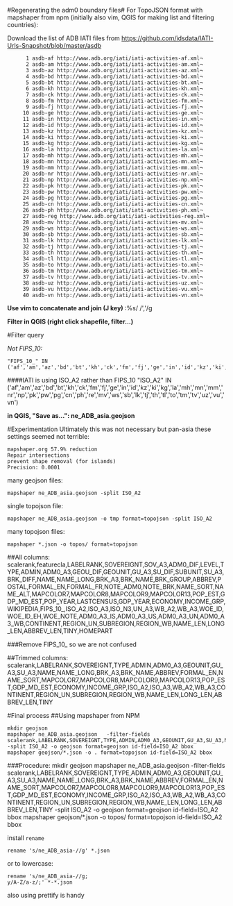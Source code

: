 #Regenerating the adm0 boundary files#
For TopoJSON format with mapshaper from npm (initially also vim, QGIS for making list and filtering countries):

Download the list of ADB IATI files from https://github.com/idsdata/IATI-Urls-Snapshot/blob/master/asdb

          1 asdb-af http://www.adb.org/iati/iati-activities-af.xml¬
          2 asdb-am http://www.adb.org/iati/iati-activities-am.xml¬
          3 asdb-az http://www.adb.org/iati/iati-activities-az.xml¬
          4 asdb-bd http://www.adb.org/iati/iati-activities-bd.xml¬
          5 asdb-bt http://www.adb.org/iati/iati-activities-bt.xml¬
          6 asdb-kh http://www.adb.org/iati/iati-activities-kh.xml¬
          7 asdb-ck http://www.adb.org/iati/iati-activities-ck.xml¬
          8 asdb-fm http://www.adb.org/iati/iati-activities-fm.xml¬
          9 asdb-fj http://www.adb.org/iati/iati-activities-fj.xml¬
         10 asdb-ge http://www.adb.org/iati/iati-activities-ge.xml¬
         11 asdb-in http://www.adb.org/iati/iati-activities-in.xml¬
         12 asdb-id http://www.adb.org/iati/iati-activities-id.xml¬
         13 asdb-kz http://www.adb.org/iati/iati-activities-kz.xml¬
         14 asdb-ki http://www.adb.org/iati/iati-activities-ki.xml¬
         15 asdb-kg http://www.adb.org/iati/iati-activities-kg.xml¬
         16 asdb-la http://www.adb.org/iati/iati-activities-la.xml¬
         17 asdb-mh http://www.adb.org/iati/iati-activities-mh.xml¬
         18 asdb-mn http://www.adb.org/iati/iati-activities-mn.xml¬
         19 asdb-mm http://www.adb.org/iati/iati-activities-mm.xml¬
         20 asdb-nr http://www.adb.org/iati/iati-activities-nr.xml¬
         21 asdb-np http://www.adb.org/iati/iati-activities-np.xml¬
         22 asdb-pk http://www.adb.org/iati/iati-activities-pk.xml¬
         23 asdb-pw http://www.adb.org/iati/iati-activities-pw.xml¬
         24 asdb-pg http://www.adb.org/iati/iati-activities-pg.xml¬
         25 asdb-cn http://www.adb.org/iati/iati-activities-cn.xml¬
         26 asdb-ph http://www.adb.org/iati/iati-activities-ph.xml¬
         27 asdb-reg http://www.adb.org/iati/iati-activities-reg.xml¬
         28 asdb-mv http://www.adb.org/iati/iati-activities-mv.xml¬
         29 asdb-ws http://www.adb.org/iati/iati-activities-ws.xml¬
         30 asdb-sb http://www.adb.org/iati/iati-activities-sb.xml¬
         31 asdb-lk http://www.adb.org/iati/iati-activities-lk.xml¬
         32 asdb-tj http://www.adb.org/iati/iati-activities-tj.xml¬
         33 asdb-th http://www.adb.org/iati/iati-activities-th.xml¬
         34 asdb-tl http://www.adb.org/iati/iati-activities-tl.xml¬
         35 asdb-to http://www.adb.org/iati/iati-activities-to.xml¬
         36 asdb-tm http://www.adb.org/iati/iati-activities-tm.xml¬
         37 asdb-tv http://www.adb.org/iati/iati-activities-tv.xml¬
         38 asdb-uz http://www.adb.org/iati/iati-activities-uz.xml¬
         39 asdb-vu http://www.adb.org/iati/iati-activities-vu.xml¬
         40 asdb-vn http://www.adb.org/iati/iati-activities-vn.xml¬

**Use vim to concatenate and join (J key)**
:%s/ /','/g

**Filter in QGIS (right click shapefile, filter...)**

#Filter query

*Not FIPS_10:*

    "FIPS_10_" IN ('af','am','az','bd','bt','kh','ck','fm','fj','ge','in','id','kz','ki','kg','la','mh','mn','mm','nr','np','pk','pw','pg','cn','ph','re','mv','ws','sb','lk','tj','th','tl','to','tm','tv','uz','vu','vn')

####IATI is using ISO_A2 rather than FIPS_10
    "ISO_A2" IN ('af','am','az','bd','bt','kh','ck','fm','fj','ge','in','id','kz','ki','kg','la','mh','mn','mm','nr','np','pk','pw','pg','cn','ph','re','mv','ws','sb','lk','tj','th','tl','to','tm','tv','uz','vu','vn')

**in QGIS, "Save as...": ne_ADB_asia.geojson**

#Experimentation
Ultimately this was not necessary but pan-asia these settings seemed not terrible:

    mapshaper.org 57.9% reduction
    Repair intersections
    prevent shape removal (for islands)
    Precision: 0.0001

many geojson files:

    mapshaper ne_ADB_asia.geojson -split ISO_A2

single topojson file:

    mapshaper ne_ADB_asia.geojson -o tmp format=topojson -split ISO_A2

many topojson files:

    mapshaper *.json -o topos/ format=topojson



##All columns:
    scalerank,featurecla,LABELRANK,SOVEREIGNT,SOV_A3,ADM0_DIF,LEVEL,TYPE,ADMIN,ADM0_A3,GEOU_DIF,GEOUNIT,GU_A3,SU_DIF,SUBUNIT,SU_A3,BRK_DIFF,NAME,NAME_LONG,BRK_A3,BRK_NAME,BRK_GROUP,ABBREV,POSTAL,FORMAL_EN,FORMAL_FR,NOTE_ADM0,NOTE_BRK,NAME_SORT,NAME_ALT,MAPCOLOR7,MAPCOLOR8,MAPCOLOR9,MAPCOLOR13,POP_EST,GDP_MD_EST,POP_YEAR,LASTCENSUS,GDP_YEAR,ECONOMY,INCOME_GRP,WIKIPEDIA,FIPS_10_,ISO_A2,ISO_A3,ISO_N3,UN_A3,WB_A2,WB_A3,WOE_ID,WOE_ID_EH,WOE_NOTE,ADM0_A3_IS,ADM0_A3_US,ADM0_A3_UN,ADM0_A3_WB,CONTINENT,REGION_UN,SUBREGION,REGION_WB,NAME_LEN,LONG_LEN,ABBREV_LEN,TINY,HOMEPART

###Remove FIPS_10_ so we are not confused

##Trimmed columns:
    scalerank,LABELRANK,SOVEREIGNT,TYPE,ADMIN,ADM0_A3,GEOUNIT,GU_A3,SU_A3,NAME,NAME_LONG,BRK_A3,BRK_NAME,ABBREV,FORMAL_EN,NAME_SORT,MAPCOLOR7,MAPCOLOR8,MAPCOLOR9,MAPCOLOR13,POP_EST,GDP_MD_EST,ECONOMY,INCOME_GRP,ISO_A2,ISO_A3,WB_A2,WB_A3,CONTINENT,REGION_UN,SUBREGION,REGION_WB,NAME_LEN,LONG_LEN,ABBREV_LEN,TINY

#Final process
##Using mapshaper from NPM

    mkdir geojson
    mapshaper ne_ADB_asia.geojson   -filter-fields scalerank,LABELRANK,SOVEREIGNT,TYPE,ADMIN,ADM0_A3,GEOUNIT,GU_A3,SU_A3,NAME,NAME_LONG,BRK_A3,BRK_NAME,ABBREV,FORMAL_EN,NAME_SORT,MAPCOLOR7,MAPCOLOR8,MAPCOLOR9,MAPCOLOR13,POP_EST,GDP_MD_EST,ECONOMY,INCOME_GRP,ISO_A2,ISO_A3,WB_A2,WB_A3,CONTINENT,REGION_UN,SUBREGION,REGION_WB,NAME_LEN,LONG_LEN,ABBREV_LEN,TINY -split ISO_A2 -o geojson format=geojson id-field=ISO_A2 bbox
    mapshaper geojson/*.json -o . format=topojson id-field=ISO_A2 bbox



###Procedure:
    mkdir geojson
    mapshaper ne_ADB_asia.geojson   -filter-fields scalerank,LABELRANK,SOVEREIGNT,TYPE,ADMIN,ADM0_A3,GEOUNIT,GU_A3,SU_A3,NAME,NAME_LONG,BRK_A3,BRK_NAME,ABBREV,FORMAL_EN,NAME_SORT,MAPCOLOR7,MAPCOLOR8,MAPCOLOR9,MAPCOLOR13,POP_EST,GDP_MD_EST,ECONOMY,INCOME_GRP,ISO_A2,ISO_A3,WB_A2,WB_A3,CONTINENT,REGION_UN,SUBREGION,REGION_WB,NAME_LEN,LONG_LEN,ABBREV_LEN,TINY -split ISO_A2 -o geojson format=geojson id-field=ISO_A2 bbox
    mapshaper geojson/*.json -o topos/ format=topojson id-field=ISO_A2 bbox

install `rename`

    rename 's/ne_ADB_asia-//g' *.json

or to lowercase:

    rename 's/ne_ADB_asia-//g;
    y/A-Z/a-z/;' *-*.json

also using prettify is handy
